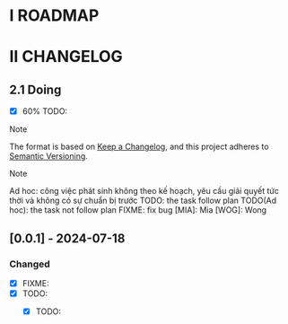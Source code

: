 # I ROADMAP


# II CHANGELOG

## 2.1 Doing

- [X] 60% TODO:

> [!Note]
> The format is based on [Keep a Changelog](https://keepachangelog.com/en/1.0.0/),
> and this project adheres to [Semantic Versioning](https://semver.org/spec/v2.0.0.html).

> [!Note]
> Ad hoc: công việc phát sinh không theo kế hoạch, yêu cầu giải quyết tức thời và không có sự chuẩn bị trước
> TODO: the task follow plan
> TODO(Ad hoc): the task not follow plan
> FIXME: fix bug
> [MIA]: Mia
> [WOG]: Wong


## [0.0.1] - 2024-07-18

### Changed
- [X] FIXME: 
- [X] TODO: 
    - [X] TODO: 



